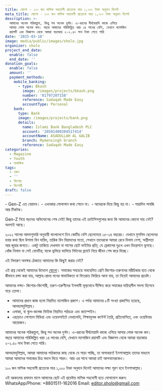 ```yaml
---
title: ষোলো - ১০০ জন মাসিক সহযোগী প্রত্যেকে মাত্র ১,০০০ টাকা অনুদান দিলেই
meta_title: ষোলো - ১০০ জন মাসিক সহযোগী প্রত্যেকে মাত্র ১,০০০ টাকা অনুদান দিলেই
description: >-
  আমাদের অনেক পরিকল্পনা, কিন্তু পথ অনেক দুর্গম। এ-ধরনের দীর্ঘমেয়াদি কাজে এগিয়ে
  আসার লোক অনেক কম। বছরে আমাদের পরিকিল্পিত খরচ ১৪ লাখের বেশি, যেখানে ম্যাগাজিন
  রয়ালটি এবং বিজ্ঞাপন থেকে আমরা বড়জোর ২-২.৫০ লাখ টাকা পেতে পারি
date: '2025-03-18'
image: media/public/images/sholo.jpg
organizer: sholo
project_end_date:
  enable: false
  end_date: ''
donation_goals:
  enable: false
  amount: ''
  payment_methods:
    mobile_banking:
      - type: Bkash
        image: /images/projects/bkash.png
        number: '01797207158'
        reference: Sadaqah Made Easy
        accountType: Personal
    bank:
      type: Bank
      image: /images/projects/bank.png
      details:
        name: Islami Bank Bangladesh PLC
        account: '20501400204517414'
        accountName: ASADULLAH AL GALIB
        branch: Mymensingh branch
        reference: Sadaqah Made Easy
categories:
  - Magazine
  - Youth
  - সামাজিক
tags:
  - তরুণ
  - ''
  - কিশোর
  - কিশোরী
draft: false
---
```

\- Gen-Z এত বেয়াদব।
\- এখনকার পোলাপান কথা শোনে না।
\- অদেরকে দিয়ে কিছু হয় না।
\- সারাদিন পাবজি আর টিকটক।

Gen-Z নিয়ে বড়দের অভিযোগের শেষ নেই! কিন্তু তাদের এই ক্রাইসিসগুলোর জন্য কি আমাদের কোনো দায় নেই? অবশ্যই আছে।

২০২২ সালের আদমশুমারি অনুযায়ী বাংলাদেশে তিন কোটির বেশি ছেলেমেয়ে ১৫-২৪ বছরের। যেখানে মুসলিম ছেলেদের হবার কথা ছিল উসামা বিন যায়িদ, তারিক বিন যিয়াদদের মতো, সেখানে তাদেরকে আমরা রেখে দিলাম নেশা, অশ্লীলতা আর জুয়ার জগতে। একটু তাকিয়ে দেখলাম না পাশের ছোট ভাইটার প্রতি; যে ব্রেকাপের দুঃখে এখন ডিপ্রেশনে ভুগছে। খোঁজ নিলাম না সেই বোনটির; যাকে ভুলিয়ে ভালিয়ে লিটনের ফ্ল্যাটে নিয়ে জীবন শেষ করে দিচ্ছে।

এই নিদারুণ অবক্ষয় ঠেকাতে আমাদের কি কিছুই করার নেই?

এই প্রশ্ন থেকেই আমাদের উদ্যোগ [ষোলো](https://www.facebook.com/sholo.official)। সমাজের সবচেয়ে অবহেলিত শ্রেণি কিশোর-তরুণদের মরীচিকার হাত থেকে কীভাবে রক্ষা করা যায়, আল্লাহ-প্রদত্ত মনের স্বাভাবিকতা বা ফিতরাত ফিরিয়ে আনা যায়, তা নিয়েই আমাদের প্রচেষ্টা।

আমাদের লক্ষ্য- কিশোর-কিশোরী, তরুণ-তরুণীদের ইসলামী মূল্যবোধে দীক্ষিত করে সমাজের দায়িত্বশীল সদস্য হিসেবে গড়ে তোলা।

* আমাদের প্রধান কাজ হলো নিয়মিত ম্যাগাজিন প্রকাশ। এ পর্যন্ত আমাদের ৮টি সংখ্যা প্রকাশিত হয়েছে, আলহামদুলিল্লাহ।
* এলাকা, বা স্কুল-কলেজ ভিত্তিক নিয়মিত পাঠচক্র এবং ক্যাম্পেইন।
* এছাড়াও সোশ্যাল মিডিয়া এবং ওয়েবসাইটে লেখালেখি, শিক্ষামূলক কন্টেন্ট তৈরি, প্রতিযোগিতা, এবং ওয়েবিনার আয়োজন।

আমাদের অনেক পরিকল্পনা, কিন্তু পথ অনেক দুর্গম। এ-ধরনের দীর্ঘমেয়াদি কাজে এগিয়ে আসার লোক অনেক কম। বছরে আমাদের পরিকিল্পিত খরচ ১৪ লাখের বেশি, যেখানে ম্যাগাজিন রয়ালটি এবং বিজ্ঞাপন থেকে আমরা বড়জোর ২-২.৫০ লাখ টাকা পেতে পারি।

আলহামদুলিল্লাহ, আমরা আমাদের পাঠকদের কাছ থেকে যে সাড়া পাচ্ছি, তা অসাধারণ! ইনশাআল্লাহ তাদের মাধ্যমে আমরা আমাদের সমাজের চিত্র বদলে দিতে পারব। আর এর সাথে আমরা চাই আপনাদেরকেও।

১০০ জন মাসিক সহযোগী প্রত্যেকে মাত্র ১,০০০ টাকা অনুদান দিলেই আমাদের লক্ষ্য পূরণ হবে ইনশাআল্লাহ।

এই বরকতময় রমাদান মাসে আমাদের ছোট এই প্রচেষ্টায় মাসিক সহযোগী হতে যোগাযোগ করুন:
WhatsApp/Phone: +8801511-162016
Email: [editor.sholo@gmail.com](mailto\:editor.sholo@gmail.com)
